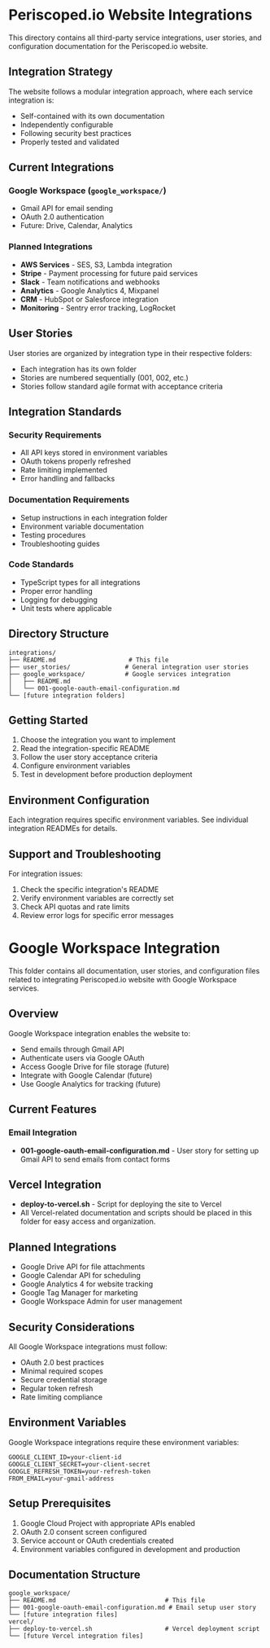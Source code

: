 # Periscoped.io Website Integrations

This directory contains all third-party service integrations, user stories, and configuration documentation for the Periscoped.io website.

## Integration Strategy

The website follows a modular integration approach, where each service integration is:
- Self-contained with its own documentation
- Independently configurable
- Following security best practices
- Properly tested and validated

## Current Integrations

### Google Workspace (`google_workspace/`)
- Gmail API for email sending
- OAuth 2.0 authentication
- Future: Drive, Calendar, Analytics

### Planned Integrations

- **AWS Services** - SES, S3, Lambda integration
- **Stripe** - Payment processing for future paid services
- **Slack** - Team notifications and webhooks
- **Analytics** - Google Analytics 4, Mixpanel
- **CRM** - HubSpot or Salesforce integration
- **Monitoring** - Sentry error tracking, LogRocket

## User Stories

User stories are organized by integration type in their respective folders:
- Each integration has its own folder
- Stories are numbered sequentially (001, 002, etc.)
- Stories follow standard agile format with acceptance criteria

## Integration Standards

### Security Requirements
- All API keys stored in environment variables
- OAuth tokens properly refreshed
- Rate limiting implemented
- Error handling and fallbacks

### Documentation Requirements
- Setup instructions in each integration folder
- Environment variable documentation
- Testing procedures
- Troubleshooting guides

### Code Standards
- TypeScript types for all integrations
- Proper error handling
- Logging for debugging
- Unit tests where applicable

## Directory Structure

```
integrations/
├── README.md                    # This file
├── user_stories/               # General integration user stories
├── google_workspace/           # Google services integration
│   ├── README.md
│   └── 001-google-oauth-email-configuration.md
└── [future integration folders]
```

## Getting Started

1. Choose the integration you want to implement
2. Read the integration-specific README
3. Follow the user story acceptance criteria
4. Configure environment variables
5. Test in development before production deployment

## Environment Configuration

Each integration requires specific environment variables. See individual integration READMEs for details.

## Support and Troubleshooting

For integration issues:
1. Check the specific integration's README
2. Verify environment variables are correctly set
3. Check API quotas and rate limits
4. Review error logs for specific error messages

# Google Workspace Integration

This folder contains all documentation, user stories, and configuration files related to integrating Periscoped.io website with Google Workspace services.

## Overview

Google Workspace integration enables the website to:
- Send emails through Gmail API
- Authenticate users via Google OAuth
- Access Google Drive for file storage (future)
- Integrate with Google Calendar (future)
- Use Google Analytics for tracking (future)

## Current Features

### Email Integration
- **001-google-oauth-email-configuration.md** - User story for setting up Gmail API to send emails from contact forms

## Vercel Integration

- **deploy-to-vercel.sh** - Script for deploying the site to Vercel
- All Vercel-related documentation and scripts should be placed in this folder for easy access and organization.

## Planned Integrations

- Google Drive API for file attachments
- Google Calendar API for scheduling
- Google Analytics 4 for website tracking
- Google Tag Manager for marketing
- Google Workspace Admin for user management

## Security Considerations

All Google Workspace integrations must follow:
- OAuth 2.0 best practices
- Minimal required scopes
- Secure credential storage
- Regular token refresh
- Rate limiting compliance

## Environment Variables

Google Workspace integrations require these environment variables:
```
GOOGLE_CLIENT_ID=your-client-id
GOOGLE_CLIENT_SECRET=your-client-secret
GOOGLE_REFRESH_TOKEN=your-refresh-token
FROM_EMAIL=your-gmail-address
```

## Setup Prerequisites

1. Google Cloud Project with appropriate APIs enabled
2. OAuth 2.0 consent screen configured
3. Service account or OAuth credentials created
4. Environment variables configured in development and production

## Documentation Structure

```
google_workspace/
├── README.md                              # This file
├── 001-google-oauth-email-configuration.md # Email setup user story
└── [future integration files]
vercel/
├── deploy-to-vercel.sh                    # Vercel deployment script
└── [future Vercel integration files]
``` 